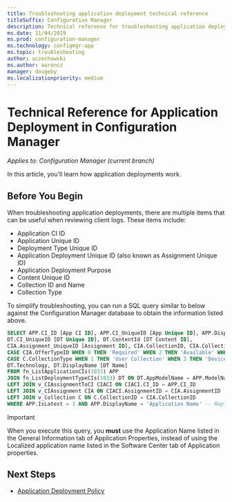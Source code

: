 ```yaml
---
title: Troubleshooting application deployment technical reference
titleSuffix: Configuration Manager
description: Technical reference for troubleshooting application deployment in Configuration Manager.
ms.date: 11/04/2019
ms.prod: configuration-manager
ms.technology: configmgr-app
ms.topic: troubleshooting
author: aczechowski
ms.author: aaroncz
manager: dougeby
ms.localizationpriority: medium
---
```


# Technical Reference for Application Deployment in Configuration Manager

*Applies to: Configuration Manager (current branch)*

In this article, you'll learn how application deployments work.

## Before You Begin

When troubleshooting application deployments, there are multiple items that can be useful when reviewing client logs. These items include:

- Application CI ID
- Application Unique ID
- Deployment Type Unique ID
- Application Deployment Unique ID (also known as Assignment Unique ID)
- Application Deployment Purpose
- Content Unique ID
- Collection ID and Name
- Collection Type

To simplify troubleshooting, you can run a SQL query similar to below against the Configuration Manager database to obtain the information listed above.

```sql
SELECT APP.CI_ID [App CI ID], APP.CI_UniqueID [App Unique ID], APP.DisplayName [App Name],
DT.CI_UniqueID [DT Unique ID], DT.ContentId [DT Content ID],
CIA.Assignment_UniqueID [Assignment ID], CIA.CollectionID, CIA.CollectionName,
CASE CIA.OfferTypeID WHEN 0 THEN 'Required' WHEN 2 THEN 'Available' WHEN 3 THEN 'Simulate' ELSE 'Unknown' END AS [Deployment Purpose],
CASE C.CollectionType WHEN 1 THEN 'User Collection' WHEN 2 THEN 'Device Collection' ELSE 'Unknown' END AS [Collection Type],
DT.Technology, DT.DisplayName [DT Name]
FROM fn_ListApplicationCIs(1033) APP
JOIN fn_ListDeploymentTypeCIs(1033) DT ON DT.AppModelName = APP.ModelName AND DT.IsLatest = 1
LEFT JOIN v_CIAssignmentToCI CIACI ON CIACI.CI_ID = APP.CI_ID
LEFT JOIN v_CIAssignment CIA ON CIACI.AssignmentID = CIA.AssignmentID
LEFT JOIN v_Collection C ON C.CollectionID = CIA.CollectionID
WHERE APP.IsLatest = 1 AND APP.DisplayName = 'Application Name' -- Replace Application Name
```

> [!IMPORTANT]
> When you execute this query, you **must** use the Application Name listed in the General Information tab of Application Properties, instead of using the Localized application name listed in the Software Center tab of Application properties.

## Next Steps

- [Application Deployment Policy](deployment-policy-technical-reference.md)
